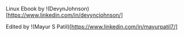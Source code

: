 Linux Ebook by !(DevynJohnson)[https://www.linkedin.com/in/devyncjohnson/]

Edited by !(Mayur S Patil)[https://www.linkedin.com/in/mayurpatil7/]
